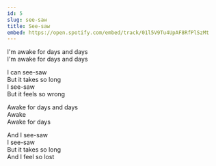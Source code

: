 ```yaml
---
id: 5
slug: see-saw
title: See-saw
embed: https://open.spotify.com/embed/track/01l5V9Tu4UpAF8RfPlSzMt
---
```


I'm awake for days and days\
I'm awake for days and days

I can see-saw\
But it takes so long\
I see-saw\
But it feels so wrong

Awake for days and days\
Awake\
Awake for days

And I see-saw\
I see-saw\
But it takes so long\
And I feel so lost
